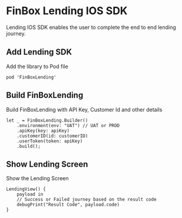 FinBox Lending IOS SDK
======================

Lending IOS SDK enables the user to complete the end to end lending journey.


## Add Lending SDK

Add the library to Pod file

```
pod 'FinBoxLending'
```


## Build FinBoxLending

Build FinBoxLending with API Key, Customer Id and other details

```
let _ = FinBoxLending.Builder()
    .environment(env: "UAT") // UAT or PROD
    .apiKey(key: apiKey)
    .customerID(id: customerID)
    .userToken(token: apiKey)
    .build();
```


## Show Lending Screen

Show the Lending Screen

```
LendingView() {
    payload in
    // Success or Failed journey based on the result code
    debugPrint("Result Code", payload.code)
}
```
